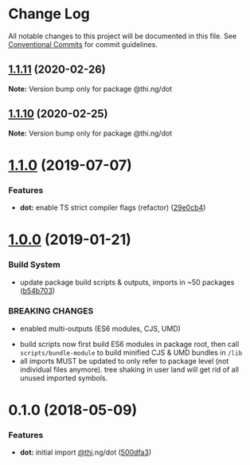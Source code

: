 # Change Log

All notable changes to this project will be documented in this file.
See [Conventional Commits](https://conventionalcommits.org) for commit guidelines.

## [1.1.11](https://github.com/thi-ng/umbrella/compare/@thi.ng/dot@1.1.10...@thi.ng/dot@1.1.11) (2020-02-26)

**Note:** Version bump only for package @thi.ng/dot





## [1.1.10](https://github.com/thi-ng/umbrella/compare/@thi.ng/dot@1.1.9...@thi.ng/dot@1.1.10) (2020-02-25)

**Note:** Version bump only for package @thi.ng/dot





# [1.1.0](https://github.com/thi-ng/umbrella/compare/@thi.ng/dot@1.0.12...@thi.ng/dot@1.1.0) (2019-07-07)

### Features

* **dot:** enable TS strict compiler flags (refactor) ([29e0cb4](https://github.com/thi-ng/umbrella/commit/29e0cb4))

# [1.0.0](https://github.com/thi-ng/umbrella/compare/@thi.ng/dot@0.1.18...@thi.ng/dot@1.0.0) (2019-01-21)

### Build System

* update package build scripts & outputs, imports in ~50 packages ([b54b703](https://github.com/thi-ng/umbrella/commit/b54b703))

### BREAKING CHANGES

* enabled multi-outputs (ES6 modules, CJS, UMD)

- build scripts now first build ES6 modules in package root, then call
  `scripts/bundle-module` to build minified CJS & UMD bundles in `/lib`
- all imports MUST be updated to only refer to package level
  (not individual files anymore). tree shaking in user land will get rid of
  all unused imported symbols.

<a name="0.1.0"></a>
# 0.1.0 (2018-05-09)

### Features

* **dot:** initial import [@thi](https://github.com/thi).ng/dot ([500dfa3](https://github.com/thi-ng/umbrella/commit/500dfa3))
